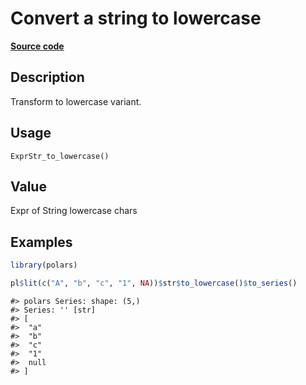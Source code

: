 

# Convert a string to lowercase

[**Source code**](https://github.com/pola-rs/r-polars/tree/main/R/expr__string.R#L264)

## Description

Transform to lowercase variant.

## Usage

<pre><code class='language-R'>ExprStr_to_lowercase()
</code></pre>

## Value

Expr of String lowercase chars

## Examples

``` r
library(polars)

pl$lit(c("A", "b", "c", "1", NA))$str$to_lowercase()$to_series()
```

    #> polars Series: shape: (5,)
    #> Series: '' [str]
    #> [
    #>  "a"
    #>  "b"
    #>  "c"
    #>  "1"
    #>  null
    #> ]
